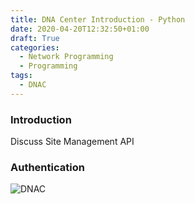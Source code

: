```yaml
---
title: DNA Center Introduction - Python
date: 2020-04-20T12:32:50+01:00
draft: True
categories:
  - Network Programming
  - Programming
tags:
  - DNAC
---
```

### Introduction
Discuss Site Management API

### Authentication
![DNAC](/images/2020-04-20-1.png)
